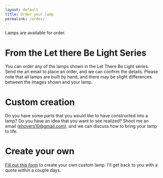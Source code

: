 ```yaml
---
layout: default
title: Order your lamp
permalink: /order/
---
```


Lamps are available for order.

# From the Let there Be Light Series

You can order any of the lamps shown in the Let There Be Light series. Send me an email to place an order, and we can confirm the details. Please note that all lamps are built by hand, and there may be slight differences between the images shown and your lamp.

# Custom creation

Do you have some parts that you would like to have constructed into a lamp? Do you have an idea that you want to see realized? Shoot me an email (ehovers10@gmail.com), and we can discuss how to bring your lamp to life.

# Create your own

[Fill out this form](https://form.jotform.com/ehovers10/let-there-be-lighting) to create your own custom lamp. I'll get back to you with a quote within a couple days.


